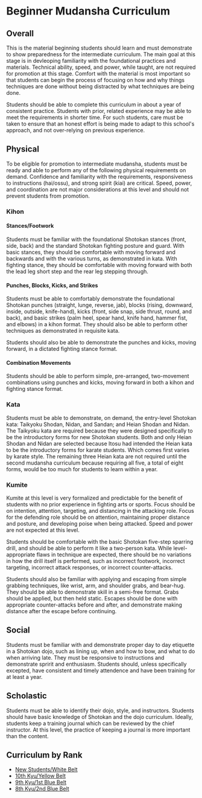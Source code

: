 # Beginner Mudansha Curriculum

## Overall

This is the material beginning students should learn and must demonstrate to show preparedness for the intermediate
curriculum. The main goal at this stage is in devleoping familiarity with the foundational practices and materials.
Technical ability, speed, and power, while taught, are not required for promotion at this stage. Comfort with the
material is most important so that students can begin the process of focusing on how and why things techniques are
done without being distracted by what techniques are being done.

Students should be able to complete this curriculum in about a year of consistent practice. Students with prior,
related experience may be able to meet the requirements in shorter time. For such students, care must be taken to
ensure that an honest effort is being made to adapt to this school's approach, and not over-relying on previous
experience.

## Physical

To be eligible for promotion to intermediate mudansha, students must be ready and able to perform any of the following
physical requirements on demand. Confidence and familiarity with the requirements, responsiveness to instructions
(hai/ossu), and strong spirit (kiai) are critical. Speed, power, and coordination are not major considerations at this
level and should not prevent students from promotion.

### Kihon

#### Stances/Footwork

Students must be familiar with the foundational Shotokan stances (front, side, back) and the standard Shotokan fighting
posture and guard. With basic stances, they should be comfortable with moving forward and backwards and with the
various turns, as demonstrated in kata. With fighting stance, they should be comfortable with moving forward with both
the lead leg short step and the rear leg stepping through.

#### Punches, Blocks, Kicks, and Strikes

Students must be able to comfortably demonstrate the foundational Shotokan punches (straight, lunge, reverse, jab),
blocks (rising, downward, inside, outside, knife-hand), kicks (front, side snap, side thrust, round, and back), and
basic strikes (palm heel, spear hand, knife hand, hammer fist, and elbows) in a kihon format. They should also be able
to perform other techniques as demonstrated in requisite kata.

Students should also be able to demonstrate the punches and kicks, moving forward, in a dictated fighting stance
format.

#### Combination Movements

Students should be able to perform simple, pre-arranged, two-movement combinations using punches and kicks, moving
forward in both a kihon and fighting stance format.

### Kata

Students must be able to demonstrate, on demand, the entry-level Shotokan kata: Taikyoku Shodan, Nidan, and Sandan;
and Heian Shodan and Nidan. The Taikyoku kata are required because they were designed specifically to be the
introductory forms for new Shotokan students. Both and only Heian Shodan and Nidan are selected because Itosu had
intended the Heian kata to be the introductory forms for karate students. Which comes first varies by karate style.
The remaining three Heian kata are not required until the second mudansha curriculum because requiring all five, a
total of eight forms, would be too much for students to learn within a year.

### Kumite

Kumite at this level is very formalized and predictable for the benefit of students with no prior experience in
fighting arts or sports. Focus should be on intention, attention, targeting, and distancing in the attacking role.
Focus for the defending role should be on attention, maintaining proper distance and posture, and developing poise
when being attacked. Speed and power are not expected at this level.

Students should be comfortable with the basic Shotokan five-step sparring drill, and should be able to perform it
like a two-person kata. While level-appropriate flaws in technique are expected, there should be no variations in
how the drill itself is performed, such as incorrect footwork, incorrect targeting, incorrect attack responses, or
incorrect counter-attacks.

Students should also be familiar with applying and escaping from simple grabbing techniques, like wrist, arm, and
shoulder grabs, and bear-hug. They should be able to demonstrate skill in a semi-free format. Grabs should be applied,
but then held static. Escapes should be done with appropriate counter-attacks before and after, and demonstrate
making distance after the escape before continuing.

## Social

Students must be familiar with and demonstrate proper day to day etiquette in a Shotokan dojo, such as lining up, when
and how to bow, and what to do when arriving late. They must be responsive to instructions and demonstrate spririt and
enthusiasm. Students should, unless specifically excepted, have consistent and timely attendence and have been training
for at least a year.

## Scholastic

Students must be able to identify their dojo, style, and instructors. Students should have basic knowledge of Shotokan
and the dojo curriculum. Ideally, students keep a training journal which can be reviewed by the chief instructor. At
this level, the practice of keeping a journal is more important than the content.

## Curriculum by Rank

* [New Students/White Belt](kyu11.md)
* [10th Kyu/Yellow Belt](kyu10.md)
* [9th Kyu/1st Blue Belt](kyu9.md)
* [8th Kyu/2nd Blue Belt](kyu8.md)
